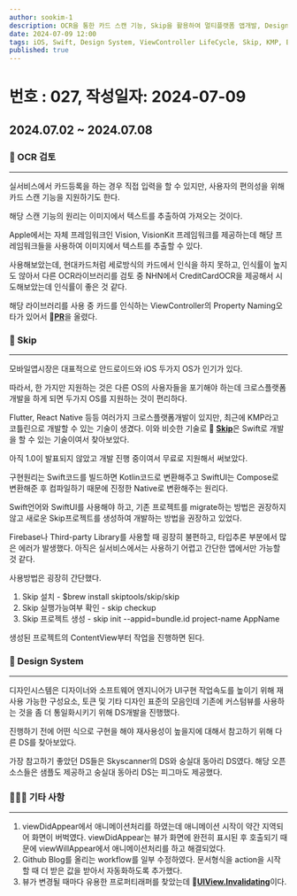 ```yaml
---
author: sookim-1
description: OCR을 통한 카드 스캔 기능, Skip을 활용하여 멀티플랫폼 앱개발, Design System 개발, 애니메이션 사용시 ViewController 생명주기 주의, Github Action 수정, UIView.Invalidating
date: 2024-07-09 12:00
tags: iOS, Swift, Design System, ViewController LifeCycle, Skip, KMP, Blog, OCR, Property Wrapper, Vision, Vision Kit
published: true
---
```

# 번호 : 027, 작성일자: 2024-07-09
## 2024.07.02 ~ 2024.07.08
### 🪪 OCR 검토

---

실서비스에서 카드등록을 하는 경우 직접 입력을 할 수 있지만, 사용자의 편의성을 위해 카드 스캔 기능을 지원하기도 한다. 

해당 스캔 기능의 원리는 이미지에서 텍스트를 추출하여 가져오는 것이다.

Apple에서는 자체 프레임워크인 Vision, VisionKit 프레임워크를 제공하는데 해당 프레임워크들을 사용하여 이미지에서 텍스트를 추출할 수 있다.

사용해보았는데, 현대카드처럼 세로방식의 카드에서 인식을 하지 못하고, 인식률이 높지도 않아서 다른 OCR라이브러리를 검토 중 NHN에서 CreditCardOCR을 제공해서 시도해보았는데 인식률이 좋은 것 같다.

해당 라이브러리를 사용 중 카드를 인식하는 ViewController의 Property Naming오타가 있어서 🔗[**PR**](https://github.com/nhn/nhncloud.ios.sdk/pull/5)을 올렸다.

### 🚀 Skip

---

모바일앱시장은 대표적으로 안드로이드와 iOS 두가지 OS가 인기가 있다.

따라서, 한 가지만 지원하는 것은 다른 OS의 사용자들을 포기해야 하는데 크로스플랫폼개발을 하게 되면 두가지 OS를 지원하는 것이 편리하다.

Flutter, React Native 등등 여러가지 크로스플랫폼개발이 있지만, 최근에 KMP라고 코틀린으로 개발할 수 있는 기술이 생겼다. 이와 비슷한 기술로 🔗 [**Skip**](https://skip.tools/)은 Swift로 개발을 할 수 있는 기술이여서 찾아보았다.

아직 1.0이 발표되지 않았고 개발 진행 중이여서 무료로 지원해서 써보았다.

구현원리는 Swift코드를 빌드하면 Kotlin코드로 변환해주고 SwiftUI는 Compose로 변환해준 후 컴파일하기 때문에 진정한 Native로 변환해주는 원리다.

Swift언어와 SwiftUI를 사용해야 하고, 기존 프로젝트를 migrate하는 방법은 권장하지 않고 새로운 Skip프로젝트를 생성하여 개발하는 방법을 권장하고 있었다.

Firebase나 Third-party Library를 사용할 때 굉장히 불편하고, 타입추론 부분에서 많은 에러가 발생했다. 아직은 실서비스에서는 사용하기 어렵고 간단한 앱에서만 가능할 것 같다.

사용방법은 굉장히 간단했다.

1. Skip 설치 - $brew install skiptools/skip/skip
2. Skip 실행가능여부 확인 - skip checkup 
3. Skip 프로젝트 생성 - skip init --appid=bundle.id project-name AppName

생성된 프로젝트의 ContentView부터 작업을 진행하면 된다.

### 🌈 Design System

---

디자인시스템은 디자이너와 소프트웨어 엔지니어가 UI구현 작업속도를 높이기 위해 재사용 가능한 구성요소, 토큰 및 기타 디자인 표준의 모음인데 기존에 커스텀뷰를 사용하는 것을 좀 더 통일화시키기 위해 DS개발을 진행했다.

진행하기 전에 어떤 식으로 구현을 해야 재사용성이 높을지에 대해서 참고하기 위해 다른 DS를 찾아보았다.

가장 참고하기 좋았던 DS들은 Skyscanner의 DS와 숭실대 동아리 DS였다. 해당 오픈소스들은 샘플도 제공하고 숭실대 동아리 DS는 피그마도 제공했다. 

### 🙋🏻‍♂️ 기타 사항

---

1. viewDidAppear에서 애니메이션처리를 하였는데 애니메이션 시작이 약간 지역되어 화면이 버벅였다. viewDidAppear는 뷰가 화면에 완전히 표시된 후 호출되기 때문에 viewWillAppear에서 애니메이션처리를 하고 해결되었다.
2. Github Blog를 올리는 workflow를 일부 수정하였다. 문서형식을 action을 시작할 때 더 받은 값을 받아서 자동화하도록 추가했다.
3. 뷰가 변경될 때마다 유용한 프로퍼티래퍼를 찾았는데 🔗[**UIView.Invalidating**](https://developer.apple.com/documentation/uikit/uiview/invalidating)이다.
